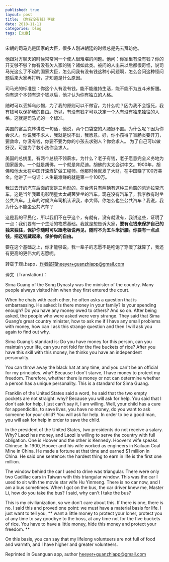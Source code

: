 ```yaml
---
published: true
layout: post
title: 《你有没有钱》李敖
date: 2018-11-11
categories: blog
tags: [文章]
---
```


宋朝的司马光是国家的大臣，很多人刚进朝廷的时候总是先去拜访他。

他跟对方聊天的时候常常问一个使人很难堪的问题。他问：你家里有没有钱？你的开支够不够？你有没有欠人家的钱？诸如此类。被问的人出来以后都很奇怪，说司马光这么了不起的国家大臣，怎么问我有没有钱这种小问题啊，怎么会问这种怪问题后来大家再打听，才知道是什么原因。

司马光的标准是：你这个人有没有钱，能不能维持生活，能不能不为五斗米折腰。你有这个本领有这个钱以后，他才认为你有独立的人格。

随时可以丢掉乌纱帽，为了我的原则可以不做官。为什么呢？因为我不会饿死，我有钱可以保护我的自由。所以，有没有钱才可以决定一个人有没有独来独往的人格。这就是司马光的一个标准。

美国的富兰克林讲过一句话，他说，两个口袋空的人腰挺不直。为什么呢？因为你会求人。你说我不求人，我就是说不出，我愿意。好，你小孩得了盲肠炎要开刀，要救命，你没有钱，你要不要为你的小孩去求别人？你会求人。 为了自己可以做好汉，可是为了救小孩你会求人。

美国的总统里，有两个总统不领薪水，为什么？老子有钱，老子愿意完全义务地为国家服务。一个就是胡佛，一个就是肯尼迪。胡佛的太太会讲中文。1900年，胡佛和他太太在中国开滦煤矿做工程师。他那时候就发了大财，在中国赚了100万美金。他讲了一句话：人生最难赚的就是第一个100万。

我过去开的汽车后面的窗是三角形的，在台湾只有两辆有这种三角窗的凯迪拉克汽车，这是当年我跟电影明星太太胡茵梦坐的汽车。现在没有汽车了，我李敖有时坐公共汽车。上车的时候汽车司机认识我，李大师，你怎么也坐公共汽车？我说，我为什么不能坐公共汽车？

这是我的平民化，所以我们不在乎这个，有就有，没有就没有，我讲这些，证明了一点：我们要有一个生活的物质基础。我就是想告诉大家，**要有点钱来保护自己的独来独往，保护你随时可以跟老板说再见，随时不为五斗米折腰。你要有一点点钱，把这钱藏起来，保护你的自由。**

要在这个基础之上，你才能够说，我一辈子的志愿不是吃饱了穿暖了就算了，我还有更高的更伟大的志愿呢。


转载于观止app，作者邮箱heeyer+guanzhiapp@gmail.com

译文（Translation）：

Sima Guang of the Song Dynasty was the minister of the country. Many people always visited him when they first entered the court.

When he chats with each other, he often asks a question that is embarrassing. He asked: Is there money in your family? Is your spending enough? Do you have any money owed to others? And so on. After being asked, the people who were asked were very strange. They said that Sima Guang’s great country minister, how to ask me if I have any small problems with money, how can I ask this strange question and then I will ask you again to find out why.

Sima Guang’s standard is: Do you have money for this person, can you maintain your life, can you not fold for the five buckets of rice? After you have this skill with this money, he thinks you have an independent personality.

You can throw away the black hat at any time, and you can't be an official for my principles. why? Because I don't starve, I have money to protect my freedom. Therefore, whether there is money or not can determine whether a person has a unique personality. This is a standard for Sima Guang.

Franklin of the United States said a word, he said that the two empty pockets are not straight. why? Because you will ask for help. You said that I don't ask for help, I just can't say it, I am willing. Well, your child has a cure for appendicitis, to save lives, you have no money, do you want to ask someone for your child? You will ask for help. In order to be a good man, you will ask for help in order to save the child.

In the president of the United States, two presidents do not receive a salary. Why? Laozi has money, and Laozi is willing to serve the country with full obligation. One is Hoover and the other is Kennedy. Hoover’s wife speaks Chinese. In 1900, Hoover and his wife worked as engineers in Kailuan Coal Mine in China. He made a fortune at that time and earned $1 million in China. He said one sentence: the hardest thing to earn in life is the first one million.

The window behind the car I used to drive was triangular. There were only two Cadillac cars in Taiwan with this triangular window. This was the car I used to sit with the movie star wife Hu Yinmeng. There is no car now, and I am a bus sometimes. When I got on the bus, the car driver knew me, Master Li, how do you take the bus? I said, why can't I take the bus?

This is my civilianization, so we don't care about this. If there is one, there is no. I said this and proved one point: we must have a material basis for life. I just want to tell you, ** want a little money to protect your loner, protect you at any time to say goodbye to the boss, at any time not for the five buckets of rice. You have to have a little money, hide this money and protect your freedom. **

On this basis, you can say that my lifelong volunteers are not full of food and warmth, and I have higher and greater volunteers.


Reprinted in Guanguan app, author heeyer+guanzhiapp@gmail.com

